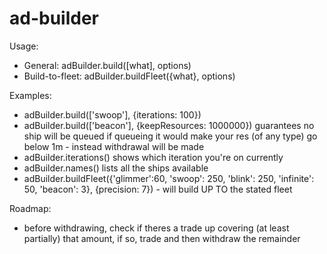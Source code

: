 # ad-builder

Usage:

  - General: adBuilder.build([what], options)
  - Build-to-fleet: adBuilder.buildFleet({what}, options)

Examples:

  - adBuilder.build(['swoop'], {iterations: 100})
  - adBuilder.build(['beacon'], {keepResources: 1000000}) guarantees no ship will be queued if queueing it would make your res (of any type) go below 1m - instead withdrawal will be made
  - adBuilder.iterations() shows which iteration you're on currently
  - adBuilder.names() lists all the ships available
  - adBuilder.buildFleet({'glimmer':60, 'swoop': 250, 'blink': 250, 'infinite': 50, 'beacon': 3}, {precision: 7}) - will build UP TO the stated fleet

Roadmap:

  - before withdrawing, check if theres a trade up covering (at least partially) that amount, if so, trade and then withdraw the remainder

